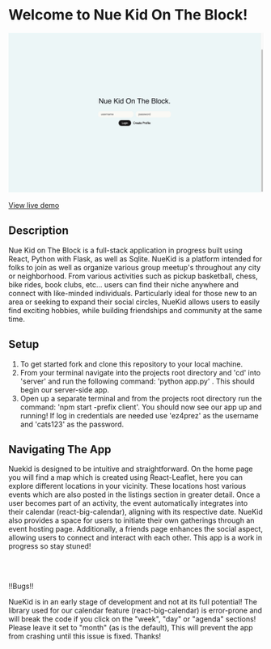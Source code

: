 # Welcome to Nue Kid On The Block!

<img src="./client/public/images/nuekid-login-SC.jpg" alt="app-img" width="550"/>


[View live demo](https://www.loom.com/share/4c00b916bbdd492ea42b845a105953f5?sid=4e31f619-bbaf-444b-b078-36a9236402d1)


## Description

 Nue Kid on The Block is a full-stack application in progress built using React, Python with Flask, as well as Sqlite. NueKid is a platform intended for folks to join as well as organize various group meetup's throughout any city or neighborhood. From various activities such as pickup basketball, chess, bike rides, book clubs, etc... users can find their niche anywhere and connect with like-minded individuals. Particularly ideal for those new to an area or seeking to expand their social circles, NueKid allows users to easily find exciting hobbies, while building friendships and community at the same time.


## Setup

1. To get started fork and clone this repository to your local machine. 
2. From your terminal navigate into the projects root directory and 'cd' into 'server' and run the following command: 'python app.py' . This should begin our server-side app.
3. Open up a separate terminal and from the projects root directory run the command: 'npm start -prefix client'. You should now see our app up and running! If log in credentials are needed use 'ez4prez' as the username and 'cats123' as the password. 

## Navigating The App

Nuekid is designed to be intuitive and straightforward. On the home page you will find a map which is created using React-Leaflet, here you can explore different locations in your vicinity. These locations host various events which are also posted in the listings section in greater detail. Once a user becomes part of an activity, the event automatically integrates into their calendar (react-big-calendar), aligning with its respective date. NueKid also provides a space for users to initiate their own gatherings through an event hosting page. Additionally, a friends page enhances the social aspect, allowing users to connect and interact with each other. This app is a work in progress so stay stuned!




<br>
<br>



!!Bugs!!

NueKid is in an early stage of development and not at its full potential! The library used for our calendar feature (react-big-calendar) is error-prone and will break the code if you click on the "week", "day" or "agenda" sections! Please leave it set to "month" (as is the default), This will prevent the app from crashing until this issue is fixed. Thanks! 